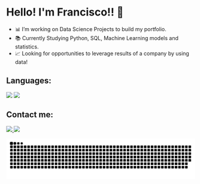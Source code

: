 # Hello! I'm Francisco!! 👋

- 📊 I’m working on Data Science Projects to build my portfolio.
- 📚 Currently Studying Python, SQL, Machine Learning models and statistics.
- 📈 Looking for opportunities to leverage results of a company by using data!
## Languages:

<img height="80em" src="https://cdn.jsdelivr.net/gh/devicons/devicon/icons/python/python-original.svg" /> <img height="80em" src="https://cdn.jsdelivr.net/gh/devicons/devicon/icons/mysql/mysql-plain-wordmark.svg" />

## Contact me:

<div>
  <a href="https://www.linkedin.com/in/francismelojr/">
    <img height="60em" src="https://cdn.jsdelivr.net/gh/devicons/devicon/icons/linkedin/linkedin-original.svg" />
  </a>
  <a href="mailto:francismelo.jr@gmail.com"</a>
  <img height="55em" src="https://mailmeteor.com/logos/assets/PNG/Gmail_Logo_512px.png" />  
  </a>
</div>

![snake gif](https://raw.githubusercontent.com/francismelojr/francismelojr/output/github-contribution-grid-snake.svg)
